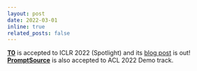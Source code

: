```yaml
---
layout: post
date: 2022-03-01
inline: true
related_posts: false
---
```


**[T0](https://arxiv.org/abs/2110.08207)** is accepted to ICLR 2022 (Spotlight) and its [blog post](https://bigscience.huggingface.co/blog/t0) is out! **[PromptSource](https://arxiv.org/abs/2202.01279)** is also accepted to ACL 2022 Demo track.
